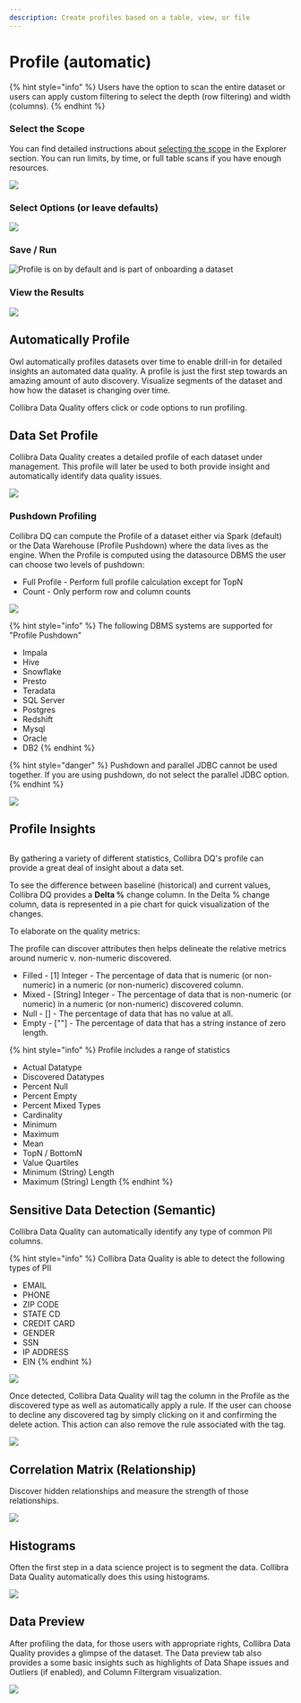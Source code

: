 ```yaml
---
description: Create profiles based on a table, view, or file
---
```


# Profile (automatic)

{% hint style="info" %}
Users have the option to scan the entire dataset or users can apply custom filtering to select the depth (row filtering) and width (columns).
{% endhint %}

### Select the Scope

You can find detailed instructions about [selecting the scope](more/explorer-2.md#select-the-scope-and-define-a-query) in the Explorer section. You can run limits, by time, or full table scans if you have enough resources.

![](../.gitbook/assets/profile\_scope.gif)

### Select Options (or leave defaults)

![](<../.gitbook/assets/profile\_options (1).gif>)

### Save / Run

![Profile is on by default and is part of onboarding a dataset](../.gitbook/assets/profile\_setup.gif)

### View the Results

![](<../.gitbook/assets/profile\_results (1).gif>)

## Automatically Profile

Owl automatically profiles datasets over time to enable drill-in for detailed insights an automated data quality. A profile is just the first step towards an amazing amount of auto discovery. Visualize segments of the dataset and how how the dataset is changing over time.

Collibra Data Quality offers click or code options to run profiling.

## Data Set Profile

Collibra Data Quality creates a detailed profile of each dataset under management. This profile will later be used to both provide insight and automatically identify data quality issues.

![](<../.gitbook/assets/Screen Shot 2020-07-08 at 12.45.19 AM.png>)

### Pushdown Profiling

Collibra DQ can compute the Profile of a dataset either via Spark (default) or the Data Warehouse (Profile Pushdown) where the data lives as the engine. When the Profile is computed using the datasource DBMS the user can choose two levels of pushdown:

* Full Profile - Perform full profile calculation except for TopN
* Count - Only perform row and column counts

![](../.gitbook/assets/pushdown.gif)

{% hint style="info" %}
The following DBMS systems are supported for "Profile Pushdown"

* Impala
* Hive
* Snowflake
* Presto
* Teradata
* SQL Server
* Postgres
* Redshift
* Mysql
* Oracle
* DB2
{% endhint %}

{% hint style="danger" %}
Pushdown and parallel JDBC cannot be used together. If you are using pushdown, do not select the parallel JDBC option.
{% endhint %}

![](<../.gitbook/assets/Screen Shot 2020-05-07 at 7.28.25 PM.png>)

## Profile Insights

<figure><img src="../.gitbook/assets/dq-profile-insights.png" alt=""><figcaption></figcaption></figure>

By gathering a variety of different statistics, Collibra DQ's profile can provide a great deal of insight about a data set.

To see the difference between baseline (historical) and current values, Collibra DQ provides a **Delta %** change column. In the Delta % change column, data is represented in a pie chart for quick visualization of the changes.

To elaborate on the quality metrics:

The profile can discover attributes then helps delineate the relative metrics around numeric v. non-numeric discovered.&#x20;

* Filled - \[1] Integer - The percentage of data that is numeric (or non-numeric) in a numeric (or non-numeric) discovered column.&#x20;
* Mixed - \[String] Integer - The percentage of data that is non-numeric (or numeric) in a numeric (or non-numeric) discovered column.&#x20;
* Null - \[] - The percentage of data that has no value at all.
* Empty - \[""] - The percentage of data that has a string instance of zero length.

{% hint style="info" %}
Profile includes a range of statistics

* Actual Datatype
* Discovered Datatypes
* Percent Null
* Percent Empty
* Percent Mixed Types
* Cardinality
* Minimum
* Maximum
* Mean
* TopN / BottomN
* Value Quartiles
* Minimum (String) Length
* Maximum (String) Length
{% endhint %}

## Sensitive Data Detection (Semantic)

Collibra Data Quality can automatically identify any type of common PII columns.

{% hint style="info" %}
Collibra Data Quality is able to detect the following types of PII

* EMAIL
* PHONE
* ZIP CODE
* STATE CD
* CREDIT CARD
* GENDER
* SSN
* IP ADDRESS
* EIN
{% endhint %}

![](<../.gitbook/assets/Screen Shot 2020-07-08 at 12.37.10 AM.png>)

Once detected, Collibra Data Quality will tag the column in the Profile as the discovered type as well as automatically apply a rule. If the user can choose to decline any discovered tag by simply clicking on it and confirming the delete action. This action can also remove the rule associated with the tag.

![](<../.gitbook/assets/Screen Shot 2020-07-08 at 12.39.13 AM.png>)

## Correlation Matrix (Relationship)

Discover hidden relationships and measure the strength of those relationships.

![](../.gitbook/assets/owl-relationships.png)

## Histograms

Often the first step in a data science project is to segment the data. Collibra Data Quality automatically does this using histograms.

![](../.gitbook/assets/owl-histogram.png)

## Data Preview

After profiling the data, for those users with appropriate rights, Collibra Data Quality provides a glimpse of the dataset. The Data preview tab also provides a some basic insights such as highlights of Data Shape issues and Outliers (if enabled), and Column Filtergram visualization.

![](<../.gitbook/assets/Screen Shot 2020-05-07 at 7.57.29 PM.png>)
